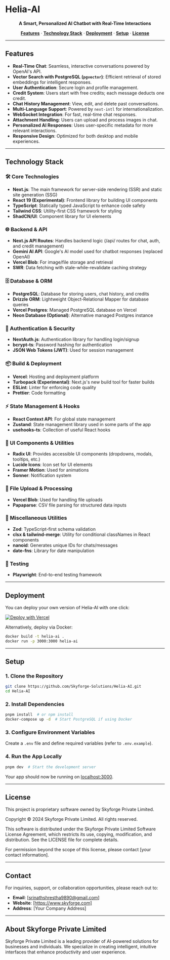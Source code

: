 # Helia-AI

<!-- <p align="center">
  <img alt="Helia-AI" src="app/(chat)/opengraph-image.png">
</p> -->

<p align="center">
  <strong>A Smart, Personalized AI Chatbot with Real-Time Interactions</strong>
</p>

<p align="center">
  <a href="#features"><strong>Features</strong></a> ·
  <a href="#technology-stack"><strong>Technology Stack</strong></a> ·
  <a href="#deployment"><strong>Deployment</strong></a> ·
  <a href="#setup"><strong>Setup</strong></a> ·
  <a href="#license"><strong>License</strong></a>
</p>

---

## Features

- **Real-Time Chat**: Seamless, interactive conversations powered by OpenAI's API.
- **Vector Search with PostgreSQL (`pgvector`)**: Efficient retrieval of stored embeddings for intelligent responses.
- **User Authentication**: Secure login and profile management.
- **Credit System**: Users start with free credits; each message deducts one credit.
- **Chat History Management**: View, edit, and delete past conversations.
- **Multi-Language Support**: Powered by `next-intl` for internationalization.
- **WebSocket Integration**: For fast, real-time chat responses.
- **Attachment Handling**: Users can upload and process images in chat.
- **Personalized AI Responses**: Uses user-specific metadata for more relevant interactions.
- **Responsive Design**: Optimized for both desktop and mobile experiences.

---

## Technology Stack

### 🛠️ Core Technologies
- **Next.js**: The main framework for server-side rendering (SSR) and static site generation (SSG)
- **React 19 (Experimental)**: Frontend library for building UI components
- **TypeScript**: Statically typed JavaScript to enhance code safety
- **Tailwind CSS**: Utility-first CSS framework for styling
- **ShadCN/UI**: Component library for UI elements

### 🌐 Backend & API
- **Next.js API Routes**: Handles backend logic (/api/ routes for chat, auth, and credit management)
- **Gemini AI API**: Google's AI model used for chatbot responses (replaced OpenAI)
- **Vercel Blob**: For image/file storage and retrieval
- **SWR**: Data fetching with stale-while-revalidate caching strategy

### 🗄️ Database & ORM
- **PostgreSQL**: Database for storing users, chat history, and credits
- **Drizzle ORM**: Lightweight Object-Relational Mapper for database queries
- **Vercel Postgres**: Managed PostgreSQL database on Vercel
- **Neon Database (Optional)**: Alternative managed Postgres instance

### 🔐 Authentication & Security
- **NextAuth.js**: Authentication library for handling login/signup
- **bcrypt-ts**: Password hashing for authentication
- **JSON Web Tokens (JWT)**: Used for session management

### 📦 Build & Deployment
- **Vercel**: Hosting and deployment platform
- **Turbopack (Experimental)**: Next.js's new build tool for faster builds
- **ESLint**: Linter for enforcing code quality
- **Prettier**: Code formatting

### ⚡ State Management & Hooks
- **React Context API**: For global state management
- **Zustand**: State management library used in some parts of the app
- **usehooks-ts**: Collection of useful React hooks

### 📄 UI Components & Utilities
- **Radix UI**: Provides accessible UI components (dropdowns, modals, tooltips, etc.)
- **Lucide Icons**: Icon set for UI elements
- **Framer Motion**: Used for animations
- **Sonner**: Notification system

### 📂 File Upload & Processing
- **Vercel Blob**: Used for handling file uploads
- **Papaparse**: CSV file parsing for structured data inputs

### 📜 Miscellaneous Utilities
- **Zod**: TypeScript-first schema validation
- **clsx & tailwind-merge**: Utility for conditional classNames in React components
- **nanoid**: Generates unique IDs for chats/messages
- **date-fns**: Library for date manipulation

### 🧪 Testing
- **Playwright**: End-to-end testing framework

---

## Deployment

You can deploy your own version of Helia-AI with one click:

[![Deploy with Vercel](https://vercel.com/button)](https://vercel.com/new)

Alternatively, deploy via Docker:
```bash
docker build -t helia-ai .
docker run -p 3000:3000 helia-ai
```

---

## Setup

### 1. Clone the Repository
```bash
git clone https://github.com/Skyforge-Solutions/Helia-AI.git
cd Helia-AI
```

### 2. Install Dependencies
```bash
pnpm install  # or npm install
docker-compose up -d  # Start PostgreSQL if using Docker
```

### 3. Configure Environment Variables
Create a `.env` file and define required variables (refer to `.env.example`).

### 4. Run the App Locally
```bash
pnpm dev  # Start the development server
```
Your app should now be running on [localhost:3000](http://localhost:3000/).

---

## License

This project is proprietary software owned by Skyforge Private Limited.

Copyright © 2024 Skyforge Private Limited. All rights reserved.

This software is distributed under the Skyforge Private Limited Software License Agreement, which restricts its use, copying, modification, and distribution. See the LICENSE file for complete details.

For permission beyond the scope of this license, please contact [your contact information].

---

## Contact

For inquiries, support, or collaboration opportunities, please reach out to:

- **Email**: [srinathshrestha9890@gmail.com]
- **Website**: [https://www.skyforge.com]
- **Address**: [Your Company Address]

---

## About Skyforge Private Limited

Skyforge Private Limited is a leading provider of AI-powered solutions for businesses and individuals. We specialize in creating intelligent, intuitive interfaces that enhance productivity and user experience.

